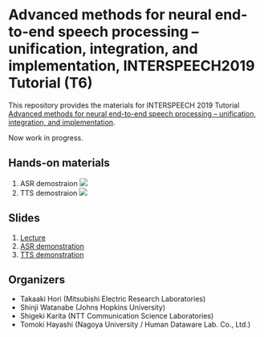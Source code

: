 # Advanced methods for neural end-to-end speech processing – unification, integration, and implementation, INTERSPEECH2019 Tutorial (T6)

This repository provides the materials for INTERSPEECH 2019 Tutorial [Advanced methods for neural end-to-end speech processing – unification, integration, and implementation](https://www.interspeech2019.org/program/tutorials/).

Now work in progress.

## Hands-on materials

1. ASR demostraion <a href="https://colab.research.google.com/github/espnet/interspeech2019-tutorial/blob/master/notebooks/interspeech2019_asr/interspeech2019_asr.ipynb" target="_blank"><img src ="https://colab.research.google.com/assets/colab-badge.svg"></a>
2. TTS demostraion <a href="https://colab.research.google.com/github/espnet/interspeech2019-tutorial/blob/master/notebooks/interspeech2019_tts/interspeech2019_tts.ipynb" target="_blank"><img src ="https://colab.research.google.com/assets/colab-badge.svg"></a>


## Slides

1. [Lecture]()
2. [ASR demonstration](https://nbviewer.jupyter.org/format/slides/github/espnet/interspeech2019-tutorial/blob/master/notebooks/interspeech2019_asr/interspeech2019_asr.ipynb)
3. [TTS demonstration](https://nbviewer.jupyter.org/format/slides/github/espnet/interspeech2019-tutorial/blob/master/notebooks/interspeech2019_tts/interspeech2019_tts.ipynb)


## Organizers

- Takaaki Hori (Mitsubishi Electric Research Laboratories)
- Shinji Watanabe (Johns Hopkins University)
- Shigeki Karita (NTT Communication Science Laboratories)
- Tomoki Hayashi (Nagoya University / Human Dataware Lab. Co., Ltd.)
